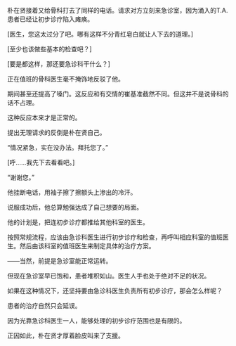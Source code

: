 朴在贤接着又给骨科打去了同样的电话。请求对方立刻来急诊室，因为涌入的T.A.患者已经让初步诊疗陷入瘫痪。

[医生，您这太过分了吧。哪有这样不分青红皂白就让人下去的道理。]

[至少也该做些基本的检查吧？]

[要是都这样，那还要急诊科干什么？]

正在值班的骨科医生毫不掩饰地反驳了他。

期间甚至还提高了嗓门。这反应和有交情的崔基准截然不同。但这并不是说骨科的话不占理。

这种反应本来才是正常的。

提出无理请求的反倒是朴在贤自己。

“情况紧急，实在没办法。拜托您了。”

[呼……我先下去看看吧。]

“谢谢您。”

他挂断电话，用袖子擦了擦额头上渗出的冷汗。

说服成功后，他总算勉强达成了自己想要的局面。

他的计划是，把连初步诊疗都推给其他科室的医生。

按照常规流程，应该由急诊科医生进行初步诊疗和检查，再呼叫相应科室的值班医生。然后由该科室的值班医生来制定具体的治疗方案。

——当然，前提是急诊室能正常运转。

但现在急诊室早已饱和，患者堆积如山。医生人手也处于绝对不足的状况。

如果在这种情况下，还坚持要由急诊科医生负责所有初步诊疗，那会怎么样呢？

患者的治疗自然只会延误。

因为光靠急诊科医生一人，能够处理的初步诊疗范围也是有限的。

正因如此，朴在贤才厚着脸皮叫来了支援。